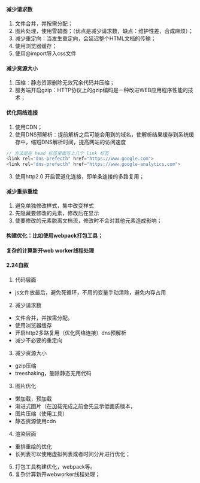 #### 减少请求数
1. 文件合并，并按需分配；
2. 图片处理，使用雪碧图；（优点是减少请求数，缺点：维护性差，合成麻烦）；
3. 减少重定向：当发生重定向，会延迟整个HTML文档的传输；
4. 使用浏览器缓存；
5. 使用@import导入css文件
#### 减少资源大小
1. 压缩：静态资源删除无效冗余代码并压缩；
2. 服务端开启gzip：HTTP协议上的gzip编码是一种改进WEB应用程序性能的技术；
#### 优化网络连接
1. 使用CDN；
2. 使用DNS预解析：提前解析之后可能会用到的域名，使解析结果缓存到系统缓存中，缩短DNS解析时间，提高网站的访问速度
```JavaScript
// 方法是在 head 标签里面写上几个 link 标签
<link rel="dns-prefecth" href="https://www.google.com">
<link rel="dns-prefecth" href="https://www.google-analytics.com">
```
3. 使用http2.0 开启管道化连接，即单条连接的多路复用；
#### 减少重排重绘
1. 避免单独修改样式，集中改变样式
2. 先隐藏要修改的元素，修改后在显示
3. 使要修改的元素脱离文档流，修改时不会对其他元素造成影响；
#### 构建优化：比如使用webpack打包工具；
#### 复杂的计算新开web worker线程处理

#### 2.24自叙
1. 代码层面
- js文件放最后，避免死循环，不用的变量手动清除，避免内存占用

2. 减少请求数
- 文件合并，并按需分配。
- 使用浏览器缓存
- 开启http2多路复用（优化网络连接）dns预解析
- 减少不必要的重定向

3. 减少资源大小
- gzip压缩
- treeshaking，删除静态无用代码 

3. 图片优化
- 懒加载，预加载
- 渐进式图片（在加载完成之前会先显示低画质版本，
- 图片压缩（使用工具）
- 静态资源使用cdn

4. 渲染层面
- 重排重绘的优化
- 长列表可以使用虚拟列表或者时间分片进行优化；


5. 打包工具构建优化，webpack等。
6. 复杂计算新开webworker线程处理；